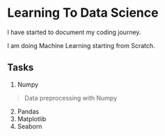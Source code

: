 # Learning To Data Science

I have started to document my coding journey.

I am doing Machine Learning starting from Scratch.

## Tasks
1. Numpy
> Data preprocessing with Numpy
2. Pandas
3. Matplotlib
4. Seaborn